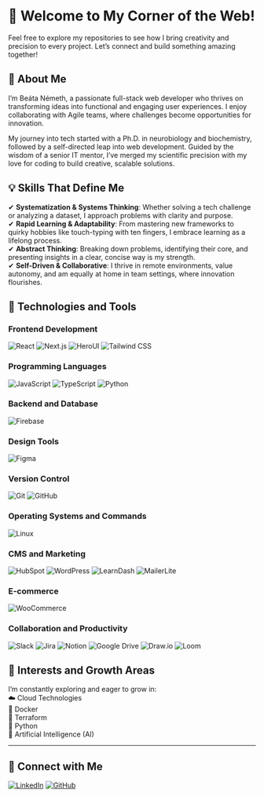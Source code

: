 # 👋 Welcome to My Corner of the Web!

Feel free to explore my repositories to see how I bring creativity and precision to every project. Let’s connect and build something amazing together!

## 🌟 About Me

I’m Beáta Németh, a passionate full-stack web developer who thrives on transforming ideas into functional and engaging user experiences. I enjoy collaborating with Agile teams, where challenges become opportunities for innovation.

My journey into tech started with a Ph.D. in neurobiology and biochemistry, followed by a self-directed leap into web development. Guided by the wisdom of a senior IT mentor, I’ve merged my scientific precision with my love for coding to build creative, scalable solutions.

## 💡 Skills That Define Me 

✔ **Systematization & Systems Thinking**: Whether solving a tech challenge or analyzing a dataset, I approach problems with clarity and purpose.  
✔ **Rapid Learning & Adaptability**: From mastering new frameworks to quirky hobbies like touch-typing with ten fingers, I embrace learning as a lifelong process.  
✔ **Abstract Thinking**: Breaking down problems, identifying their core, and presenting insights in a clear, concise way is my strength.  
✔ **Self-Driven & Collaborative**: I thrive in remote environments, value autonomy, and am equally at home in team settings, where innovation flourishes.

## 🚀 Technologies and Tools

### **Frontend Development**

![React](https://img.shields.io/badge/React-20232A?style=for-the-badge&logo=react&logoColor=61DAFB)
![Next.js](https://img.shields.io/badge/Next.js-000000?style=for-the-badge&logo=nextdotjs&logoColor=white)
![HeroUI](https://img.shields.io/badge/HeroUI-3B82F6?style=for-the-badge&logo=heroicons&logoColor=white)
![Tailwind CSS](https://img.shields.io/badge/TailwindCSS-38B2AC?style=for-the-badge&logo=tailwind-css&logoColor=white)

### **Programming Languages**

![JavaScript](https://img.shields.io/badge/JavaScript-F7DF1E?style=for-the-badge&logo=javascript&logoColor=black)
![TypeScript](https://img.shields.io/badge/TypeScript-3178C6?style=for-the-badge&logo=typescript&logoColor=white)
![Python](https://img.shields.io/badge/Python-3776AB?style=for-the-badge&logo=python&logoColor=white)

### **Backend and Database**

![Firebase](https://img.shields.io/badge/Firebase-FFCA28?style=for-the-badge&logo=firebase&logoColor=black)

### **Design Tools**

![Figma](https://img.shields.io/badge/Figma-F24E1E?style=for-the-badge&logo=figma&logoColor=white)

### **Version Control**

![Git](https://img.shields.io/badge/Git-F05032?style=for-the-badge&logo=git&logoColor=white)
![GitHub](https://img.shields.io/badge/GitHub-181717?style=for-the-badge&logo=github&logoColor=white)

### **Operating Systems and Commands**

![Linux](https://img.shields.io/badge/Linux-FCC624?style=for-the-badge&logo=linux&logoColor=black)

### **CMS and Marketing**

![HubSpot](https://img.shields.io/badge/HubSpot-FF7A59?style=for-the-badge&logo=hubspot&logoColor=white)
![WordPress](https://img.shields.io/badge/WordPress-21759B?style=for-the-badge&logo=wordpress&logoColor=white)
![LearnDash](https://img.shields.io/badge/LearnDash-00A4D3?style=for-the-badge&logo=learndash&logoColor=white)
![MailerLite](https://img.shields.io/badge/MailerLite-00C08B?style=for-the-badge&logo=mailerlite&logoColor=white)

### **E-commerce**

![WooCommerce](https://img.shields.io/badge/WooCommerce-96588A?style=for-the-badge&logo=woocommerce&logoColor=white)

### **Collaboration and Productivity**

![Slack](https://img.shields.io/badge/Slack-4A154B?style=for-the-badge&logo=slack&logoColor=white)
![Jira](https://img.shields.io/badge/Jira-0052CC?style=for-the-badge&logo=jira&logoColor=white)
![Notion](https://img.shields.io/badge/Notion-000000?style=for-the-badge&logo=notion&logoColor=white)
![Google Drive](https://img.shields.io/badge/Google%20Drive-34A853?style=for-the-badge&logo=google-drive&logoColor=white)
![Draw.io](https://img.shields.io/badge/Draw.io-FF9900?style=for-the-badge&logo=diagrams.net&logoColor=white)
![Loom](https://img.shields.io/badge/Loom-5724C9?style=for-the-badge&logo=loom&logoColor=white)

## 🌱  Interests and Growth Areas 
I’m constantly exploring and eager to grow in:  
☁️ Cloud Technologies  
🐳 Docker  
🔧 Terraform  
🐍 Python  
🤖 Artificial Intelligence (AI)  

---

## 🔗 Connect with Me

[![LinkedIn](https://img.shields.io/badge/LinkedIn-0077B5?style=for-the-badge&logo=linkedin&logoColor=white)](https://linkedin.com/in/nemethbeata/)
[![GitHub](https://img.shields.io/badge/GitHub-181717?style=for-the-badge&logo=github&logoColor=white)](https://github.com/beatanemeth)


